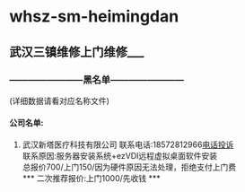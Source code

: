 # whsz-sm-heimingdan
## 武汉三镇维修上门维修___
### ————————黑名单————————
(详细数据请看对应名称文件)
#### 公司名单:
1. 武汉新塔医疗科技有限公司
    联系电话:18572812966[电话投诉](https://www.12321.cn/record)   
    联系原因:服务器安装系统+ezVDI远程虚拟桌面软件安装   
    总报价700/上门150/因为硬件原因无法处理，拒绝支付上门费   
*** 二次推荐报价:上门1000/先收钱 ***

